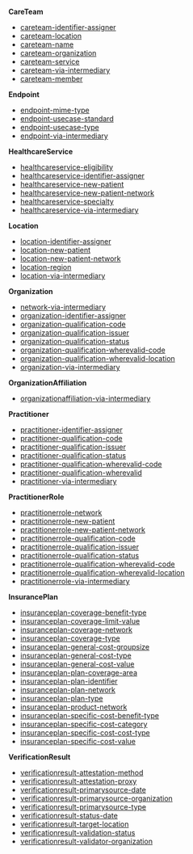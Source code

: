 
**CareTeam**

- [careteam-identifier-assigner](SearchParameter-searchparameter-careteam-identifier-assigner.html)
- [careteam-location](SearchParameter-searchparameter-careteam-location.html)
- [careteam-name](SearchParameter-searchparameter-careteam-name.html)
- [careteam-organization](SearchParameter-searchparameter-careteam-organization.html)
- [careteam-service](SearchParameter-searchparameter-careteam-service.html)
- [careteam-via-intermediary](SearchParameter-searchparameter-careteam-via-intermediary.html)
- [careteam-member](SearchParameter-searchparameter-careteam-member.html)

**Endpoint**

- [endpoint-mime-type](SearchParameter-searchparameter-endpoint-mime-type.html)
- [endpoint-usecase-standard](SearchParameter-searchparameter-endpoint-usecase-standard.html)
- [endpoint-usecase-type](SearchParameter-searchparameter-endpoint-usecase-type.html)
- [endpoint-via-intermediary](SearchParameter-searchparameter-endpoint-via-intermediary.html)

**HealthcareService**

- [healthcareservice-eligibility](SearchParameter-searchparameter-healthcareservice-eligibility.html)
- [healthcareservice-identifier-assigner](SearchParameter-searchparameter-healthcareservice-identifier-assigner.html)
- [healthcareservice-new-patient](SearchParameter-searchparameter-healthcareservice-new-patient.html)
- [healthcareservice-new-patient-network](SearchParameter-searchparameter-healthcareservice-new-patient-network.html)
- [healthcareservice-specialty](SearchParameter-searchparameter-healthcareservice-specialty.html)
- [healthcareservice-via-intermediary](SearchParameter-searchparameter-healthcareservice-via-intermediary.html)

**Location**

- [location-identifier-assigner](SearchParameter-searchparameter-location-identifier-assigner.html)
- [location-new-patient](SearchParameter-searchparameter-location-new-patient.html)
- [location-new-patient-network](SearchParameter-searchparameter-location-new-patient-network.html)
- [location-region](SearchParameter-searchparameter-location-region.html)
- [location-via-intermediary](SearchParameter-searchparameter-location-via-intermediary.html)

**Organization**

- [network-via-intermediary](SearchParameter-searchparameter-network-via-intermediary.html)
- [organization-identifier-assigner](SearchParameter-searchparameter-organization-identifier-assigner.html)
- [organization-qualification-code](SearchParameter-searchparameter-organization-qualification-code.html)
- [organization-qualification-issuer](SearchParameter-searchparameter-organization-qualification-issuer.html)
- [organization-qualification-status](SearchParameter-searchparameter-organization-qualification-status.html)
- [organization-qualification-wherevalid-code](SearchParameter-searchparameter-organization-qualification-wherevalid-code.html)
- [organization-qualification-wherevalid-location](SearchParameter-searchparameter-organization-qualification-wherevalid-location.html)
- [organization-via-intermediary](SearchParameter-searchparameter-organization-via-intermediary.html)

**OrganizationAffiliation**

- [organizationaffiliation-via-intermediary](SearchParameter-searchparameter-organizationaffiliation-via-intermediary.html)

**Practitioner**

- [practitioner-identifier-assigner](SearchParameter-searchparameter-practitioner-identifier-assigner.html)
- [practitioner-qualification-code](SearchParameter-searchparameter-practitioner-qualification-code.html)
- [practitioner-qualification-issuer](SearchParameter-searchparameter-practitioner-qualification-issuer.html)
- [practitioner-qualification-status](SearchParameter-searchparameter-practitioner-qualification-status.html)
- [practitioner-qualification-wherevalid-code](SearchParameter-searchparameter-practitioner-qualification-wherevalid-code.html)
- [practitioner-qualification-wherevalid](SearchParameter-searchparameter-practitioner-qualification-wherevalid-location.html)
- [practitioner-via-intermediary](SearchParameter-searchparameter-practitioner-via-intermediary.html)

**PractitionerRole**

- [practitionerrole-network](SearchParameter-searchparameter-practitionerrole-network.html)
- [practitionerrole-new-patient](SearchParameter-searchparameter-practitionerrole-new-patient.html)
- [practitionerrole-new-patient-network](SearchParameter-searchparameter-practitionerrole-new-patient-network.html)
- [practitionerrole-qualification-code](SearchParameter-searchparameter-practitionerrole-qualification-code.html)
- [practitionerrole-qualification-issuer](SearchParameter-searchparameter-practitionerrole-qualification-issuer.html)
- [practitionerrole-qualification-status](SearchParameter-searchparameter-practitionerrole-qualification-status.html)
- [practitionerrole-qualification-wherevalid-code](SearchParameter-searchparameter-practitionerrole-qualification-wherevalid-code.html)
- [practitionerrole-qualification-wherevalid-location](SearchParameter-searchparameter-practitionerrole-qualification-wherevalid.html)
- [practitionerrole-via-intermediary](SearchParameter-searchparameter-practitionerrole-via-intermediary.html)

**InsurancePlan**

- [insuranceplan-coverage-benefit-type](SearchParameter-searchparameter-insuranceplan-coverage-benefit-type.html)
- [insuranceplan-coverage-limit-value](SearchParameter-searchparameter-insuranceplan-coverage-limit-value.html)
- [insuranceplan-coverage-network](SearchParameter-searchparameter-insuranceplan-coverage-network.html)
- [insuranceplan-coverage-type](SearchParameter-searchparameter-insuranceplan-coverage-type.html)
- [insuranceplan-general-cost-groupsize](SearchParameter-searchparameter-insuranceplan-general-cost-groupsize.html)
- [insuranceplan-general-cost-type](SearchParameter-searchparameter-insuranceplan-general-cost-type.html)
- [insuranceplan-general-cost-value](SearchParameter-searchparameter-insuranceplan-general-cost-value.html)
- [insuranceplan-plan-coverage-area](SearchParameter-searchparameter-insuranceplan-plan-coverage-area.html)
- [insuranceplan-plan-identifier](SearchParameter-searchparameter-insuranceplan-plan-identifier.html)
- [insuranceplan-plan-network](SearchParameter-searchparameter-insuranceplan-plan-network.html)
- [insuranceplan-plan-type](SearchParameter-searchparameter-insuranceplan-plan-type.html)
- [insuranceplan-product-network](SearchParameter-searchparameter-insuranceplan-product-network.html)
- [insuranceplan-specific-cost-benefit-type](SearchParameter-searchparameter-insuranceplan-specific-cost-benefit-type.html)
- [insuranceplan-specific-cost-category](SearchParameter-searchparameter-insuranceplan-specific-cost-category.html)
- [insuranceplan-specific-cost-cost-type](SearchParameter-searchparameter-insuranceplan-specific-cost-cost-type.html)
- [insuranceplan-specific-cost-value](SearchParameter-searchparameter-insuranceplan-specific-cost-value.html)

**VerificationResult**

- [verificationresult-attestation-method](SearchParameter-searchparameter-verificationresult-attestation-method.html)
- [verificationresult-attestation-proxy](SearchParameter-searchparameter-verificationresult-attestation-proxy.html)
- [verificationresult-primarysource-date](SearchParameter-searchparameter-verificationresult-primarysource-date.html)
- [verificationresult-primarysource-organization](SearchParameter-searchparameter-verificationresult-primarysource-organization.html)
- [verificationresult-primarysource-type](SearchParameter-searchparameter-verificationresult-primarysource-type.html)
- [verificationresult-status-date](SearchParameter-searchparameter-verificationresult-status-date.html)
- [verificationresult-target-location](SearchParameter-searchparameter-verificationresult-target-location.html)
- [verificationresult-validation-status](SearchParameter-searchparameter-verificationresult-validation-status.html)
- [verificationresult-validator-organization](SearchParameter-searchparameter-verificationresult-validator-organization.html)
